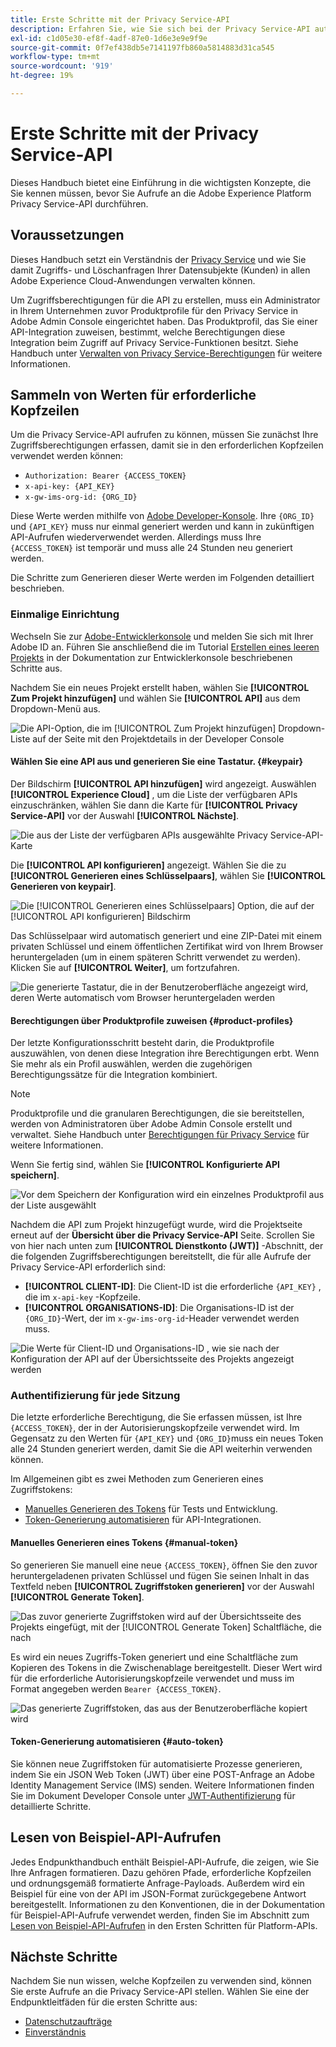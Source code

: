 ```yaml
---
title: Erste Schritte mit der Privacy Service-API
description: Erfahren Sie, wie Sie sich bei der Privacy Service-API authentifizieren und wie Sie Beispiel-API-Aufrufe in der Dokumentation interpretieren.
exl-id: c1d05e30-ef8f-4adf-87e0-1d6e3e9e9f9e
source-git-commit: 0f7ef438db5e7141197fb860a5814883d31ca545
workflow-type: tm+mt
source-wordcount: '919'
ht-degree: 19%

---
```


# Erste Schritte mit der Privacy Service-API

Dieses Handbuch bietet eine Einführung in die wichtigsten Konzepte, die Sie kennen müssen, bevor Sie Aufrufe an die Adobe Experience Platform Privacy Service-API durchführen.

## Voraussetzungen

Dieses Handbuch setzt ein Verständnis der [Privacy Service](../home.md) und wie Sie damit Zugriffs- und Löschanfragen Ihrer Datensubjekte (Kunden) in allen Adobe Experience Cloud-Anwendungen verwalten können.

Um Zugriffsberechtigungen für die API zu erstellen, muss ein Administrator in Ihrem Unternehmen zuvor Produktprofile für den Privacy Service in Adobe Admin Console eingerichtet haben. Das Produktprofil, das Sie einer API-Integration zuweisen, bestimmt, welche Berechtigungen diese Integration beim Zugriff auf Privacy Service-Funktionen besitzt. Siehe Handbuch unter [Verwalten von Privacy Service-Berechtigungen](../permissions.md) für weitere Informationen.

## Sammeln von Werten für erforderliche Kopfzeilen

Um die Privacy Service-API aufrufen zu können, müssen Sie zunächst Ihre Zugriffsberechtigungen erfassen, damit sie in den erforderlichen Kopfzeilen verwendet werden können:

* `Authorization: Bearer {ACCESS_TOKEN}`
* `x-api-key: {API_KEY}`
* `x-gw-ims-org-id: {ORG_ID}`

Diese Werte werden mithilfe von [Adobe Developer-Konsole](https://developer.adobe.com/console). Ihre `{ORG_ID}` und `{API_KEY}` muss nur einmal generiert werden und kann in zukünftigen API-Aufrufen wiederverwendet werden. Allerdings muss Ihre `{ACCESS_TOKEN}` ist temporär und muss alle 24 Stunden neu generiert werden.

Die Schritte zum Generieren dieser Werte werden im Folgenden detailliert beschrieben.

### Einmalige Einrichtung

Wechseln Sie zur [Adobe-Entwicklerkonsole](https://developer.adobe.com/console) und melden Sie sich mit Ihrer Adobe ID an. Führen Sie anschließend die im Tutorial [Erstellen eines leeren Projekts](https://developer.adobe.com/developer-console/docs/guides/projects/projects-empty/) in der Dokumentation zur Entwicklerkonsole beschriebenen Schritte aus.

Nachdem Sie ein neues Projekt erstellt haben, wählen Sie **[!UICONTROL Zum Projekt hinzufügen]** und wählen Sie **[!UICONTROL API]** aus dem Dropdown-Menü aus.

![Die API-Option, die im [!UICONTROL Zum Projekt hinzufügen] Dropdown-Liste auf der Seite mit den Projektdetails in der Developer Console](../images/api/getting-started/add-api-button.png)

#### Wählen Sie eine API aus und generieren Sie eine Tastatur. {#keypair}

Der Bildschirm **[!UICONTROL API hinzufügen]** wird angezeigt. Auswählen **[!UICONTROL Experience Cloud]** , um die Liste der verfügbaren APIs einzuschränken, wählen Sie dann die Karte für **[!UICONTROL Privacy Service-API]** vor der Auswahl **[!UICONTROL Nächste]**.

![Die aus der Liste der verfügbaren APIs ausgewählte Privacy Service-API-Karte](../images/api/getting-started/add-privacy-service-api.png)

Die **[!UICONTROL API konfigurieren]** angezeigt. Wählen Sie die zu **[!UICONTROL Generieren eines Schlüsselpaars]**, wählen Sie **[!UICONTROL Generieren von keypair]**.

![Die [!UICONTROL Generieren eines Schlüsselpaars] Option, die auf der [!UICONTROL API konfigurieren] Bildschirm](../images/api/getting-started/generate-key-pair.png)

Das Schlüsselpaar wird automatisch generiert und eine ZIP-Datei mit einem privaten Schlüssel und einem öffentlichen Zertifikat wird von Ihrem Browser heruntergeladen (um in einem späteren Schritt verwendet zu werden). Klicken Sie auf **[!UICONTROL Weiter]**, um fortzufahren.

![Die generierte Tastatur, die in der Benutzeroberfläche angezeigt wird, deren Werte automatisch vom Browser heruntergeladen werden](../images/api/getting-started/key-pair-generated.png)

#### Berechtigungen über Produktprofile zuweisen {#product-profiles}

Der letzte Konfigurationsschritt besteht darin, die Produktprofile auszuwählen, von denen diese Integration ihre Berechtigungen erbt. Wenn Sie mehr als ein Profil auswählen, werden die zugehörigen Berechtigungssätze für die Integration kombiniert.

>[!NOTE]
>
>Produktprofile und die granularen Berechtigungen, die sie bereitstellen, werden von Administratoren über Adobe Admin Console erstellt und verwaltet. Siehe Handbuch unter [Berechtigungen für Privacy Service](../permissions.md) für weitere Informationen.

Wenn Sie fertig sind, wählen Sie **[!UICONTROL Konfigurierte API speichern]**.

![Vor dem Speichern der Konfiguration wird ein einzelnes Produktprofil aus der Liste ausgewählt](../images/api/getting-started/select-product-profiles.png)

Nachdem die API zum Projekt hinzugefügt wurde, wird die Projektseite erneut auf der **Übersicht über die Privacy Service-API** Seite. Scrollen Sie von hier nach unten zum **[!UICONTROL Dienstkonto (JWT)]** -Abschnitt, der die folgenden Zugriffsberechtigungen bereitstellt, die für alle Aufrufe der Privacy Service-API erforderlich sind:

* **[!UICONTROL CLIENT-ID]**: Die Client-ID ist die erforderliche `{API_KEY}` , die im `x-api-key` -Kopfzeile.
* **[!UICONTROL ORGANISATIONS-ID]**: Die Organisations-ID ist der `{ORG_ID}`-Wert, der im `x-gw-ims-org-id`-Header verwendet werden muss.

![Die Werte für Client-ID und Organisations-ID , wie sie nach der Konfiguration der API auf der Übersichtsseite des Projekts angezeigt werden](../images/api/getting-started/jwt-credentials.png)

### Authentifizierung für jede Sitzung

Die letzte erforderliche Berechtigung, die Sie erfassen müssen, ist Ihre `{ACCESS_TOKEN}`, der in der Autorisierungskopfzeile verwendet wird. Im Gegensatz zu den Werten für `{API_KEY}` und `{ORG_ID}`muss ein neues Token alle 24 Stunden generiert werden, damit Sie die API weiterhin verwenden können.

Im Allgemeinen gibt es zwei Methoden zum Generieren eines Zugriffstokens:

* [Manuelles Generieren des Tokens](#manual-token) für Tests und Entwicklung.
* [Token-Generierung automatisieren](#auto-token) für API-Integrationen.

#### Manuelles Generieren eines Tokens {#manual-token}

So generieren Sie manuell eine neue `{ACCESS_TOKEN}`, öffnen Sie den zuvor heruntergeladenen privaten Schlüssel und fügen Sie seinen Inhalt in das Textfeld neben **[!UICONTROL Zugriffstoken generieren]** vor der Auswahl **[!UICONTROL Generate Token]**.

![Das zuvor generierte Zugriffstoken wird auf der Übersichtsseite des Projekts eingefügt, mit der [!UICONTROL Generate Token] Schaltfläche, die nach](../images/api/getting-started/paste-private-key.png)

Es wird ein neues Zugriffs-Token generiert und eine Schaltfläche zum Kopieren des Tokens in die Zwischenablage bereitgestellt. Dieser Wert wird für die erforderliche Autorisierungskopfzeile verwendet und muss im Format angegeben werden `Bearer {ACCESS_TOKEN}`.

![Das generierte Zugriffstoken, das aus der Benutzeroberfläche kopiert wird](../images/api/getting-started/generated-access-token.png)

#### Token-Generierung automatisieren {#auto-token}

Sie können neue Zugriffstoken für automatisierte Prozesse generieren, indem Sie ein JSON Web Token (JWT) über eine POST-Anfrage an Adobe Identity Management Service (IMS) senden. Weitere Informationen finden Sie im Dokument Developer Console unter [JWT-Authentifizierung](https://developer.adobe.com/developer-console/docs/guides/authentication/JWT/) für detaillierte Schritte.

## Lesen von Beispiel-API-Aufrufen

Jedes Endpunkthandbuch enthält Beispiel-API-Aufrufe, die zeigen, wie Sie Ihre Anfragen formatieren. Dazu gehören Pfade, erforderliche Kopfzeilen und ordnungsgemäß formatierte Anfrage-Payloads. Außerdem wird ein Beispiel für eine von der API im JSON-Format zurückgegebene Antwort bereitgestellt. Informationen zu den Konventionen, die in der Dokumentation für Beispiel-API-Aufrufe verwendet werden, finden Sie im Abschnitt zum [Lesen von Beispiel-API-Aufrufen](../../landing/api-guide.md#sample-api) in den Ersten Schritten für Platform-APIs.

## Nächste Schritte

Nachdem Sie nun wissen, welche Kopfzeilen zu verwenden sind, können Sie erste Aufrufe an die Privacy Service-API stellen. Wählen Sie eine der Endpunktleitfäden für die ersten Schritte aus:

* [Datenschutzaufträge](./privacy-jobs.md)
* [Einverständnis](./consent.md)
